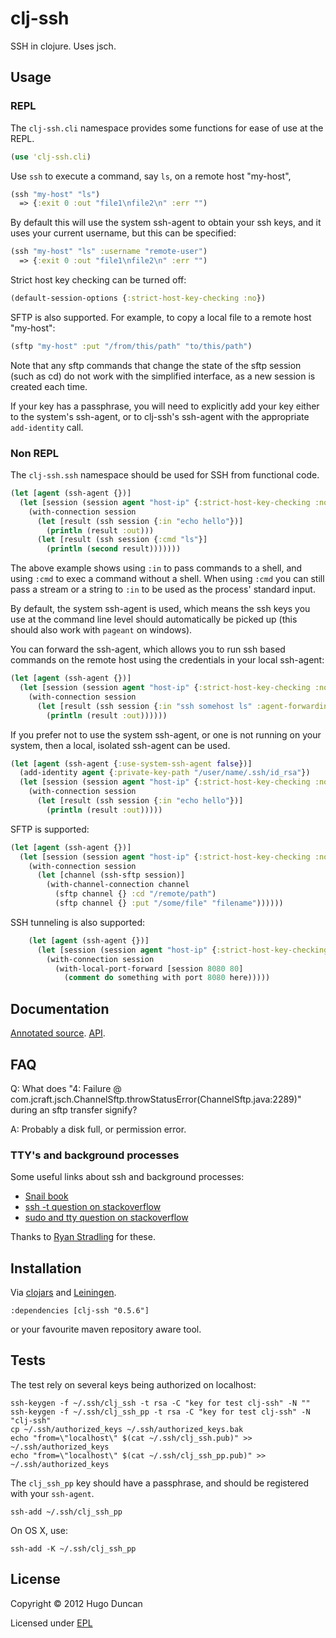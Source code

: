 # clj-ssh

SSH in clojure.  Uses jsch.

## Usage

### REPL

The `clj-ssh.cli` namespace provides some functions for ease of use at the REPL.

```clj
(use 'clj-ssh.cli)
```

Use `ssh` to execute a command, say `ls`, on a remote host "my-host",

```clj
(ssh "my-host" "ls")
  => {:exit 0 :out "file1\nfile2\n" :err "")
```

By default this will use the system ssh-agent to obtain your ssh keys, and it
uses your current username, but this can be specified:

```clj
(ssh "my-host" "ls" :username "remote-user")
  => {:exit 0 :out "file1\nfile2\n" :err "")
```

Strict host key checking can be turned off:

```clj
(default-session-options {:strict-host-key-checking :no})
```

SFTP is also supported. For example, to copy a local file to a remote host
"my-host":

```clj
(sftp "my-host" :put "/from/this/path" "to/this/path")
```

Note that any sftp commands that change the state of the sftp session (such as
cd) do not work with the simplified interface, as a new session is created each
time.

If your key has a passphrase, you will need to explicitly add your key either to
the system's ssh-agent, or to clj-ssh's ssh-agent with the appropriate
`add-identity` call.

### Non REPL

The `clj-ssh.ssh` namespace should be used for SSH from functional code.

```clj
(let [agent (ssh-agent {})]
  (let [session (session agent "host-ip" {:strict-host-key-checking :no})]
    (with-connection session
      (let [result (ssh session {:in "echo hello"})]
        (println (result :out)))
      (let [result (ssh session {:cmd "ls"}]
        (println (second result)))))))
```

The above example shows using `:in` to pass commands to a shell, and using
`:cmd` to exec a command without a shell. When using `:cmd` you can still pass
a stream or a string to `:in` to be used as the process' standard input.

By default, the system ssh-agent is used, which means the ssh keys you use at
the command line level should automatically be picked up (this should also work
with `pageant` on windows).

You can forward the ssh-agent, which allows you to run ssh based commands on the
remote host using the credentials in your local ssh-agent:

```clj
(let [agent (ssh-agent {})]
  (let [session (session agent "host-ip" {:strict-host-key-checking :no})]
    (with-connection session
      (let [result (ssh session {:in "ssh somehost ls" :agent-forwarding true})]
        (println (result :out))))))
```

If you prefer not to use the system ssh-agent, or one is not running on your
system, then a local, isolated ssh-agent can be used.

```clj
(let [agent (ssh-agent {:use-system-ssh-agent false})]
  (add-identity agent {:private-key-path "/user/name/.ssh/id_rsa"})
  (let [session (session agent "host-ip" {:strict-host-key-checking :no})]
    (with-connection session
      (let [result (ssh session {:in "echo hello"})]
        (println (result :out)))))
```

SFTP is supported:

```clj
(let [agent (ssh-agent {})]
  (let [session (session agent "host-ip" {:strict-host-key-checking :no})]
    (with-connection session
      (let [channel (ssh-sftp session)]
        (with-channel-connection channel
          (sftp channel {} :cd "/remote/path")
          (sftp channel {} :put "/some/file" "filename"))))))
```

SSH tunneling is also supported:

```clj
    (let [agent (ssh-agent {})]
      (let [session (session agent "host-ip" {:strict-host-key-checking :no})]
        (with-connection session
          (with-local-port-forward [session 8080 80]
            (comment do something with port 8080 here)))))
```

## Documentation

[Annotated source](http:/hugoduncan.github.com/clj-ssh/0.5/annotated/uberdoc.html).
[API](http:/hugoduncan.github.com/clj-ssh/0.5/api/index.html).

## FAQ

Q: What does
"4: Failure @ com.jcraft.jsch.ChannelSftp.throwStatusError(ChannelSftp.java:2289)"
during an sftp transfer signify?

A: Probably a disk full, or permission error.

### TTY's and background processes

Some useful links about ssh and background processes:

- [Snail book](http://www.snailbook.com/faq/background-jobs.auto.html)
- [ssh -t question on stackoverflow](http://stackoverflow.com/questions/14679178/why-does-ssh-wait-for-my-subshells-without-t-and-kill-them-with-t)
- [sudo and tty question on stackoverflow](http://stackoverflow.com/questions/8441637/to-run-sudo-commands-on-a-ec2-instance)

Thanks to [Ryan Stradling](http://github.com/rstradling) for these.

## Installation

Via [clojars](http://clojars.org) and
[Leiningen](http://github.com/technomancy/leiningen).

    :dependencies [clj-ssh "0.5.6"]

or your favourite maven repository aware tool.

## Tests

The test rely on several keys being authorized on localhost:

```shell
ssh-keygen -f ~/.ssh/clj_ssh -t rsa -C "key for test clj-ssh" -N ""
ssh-keygen -f ~/.ssh/clj_ssh_pp -t rsa -C "key for test clj-ssh" -N "clj-ssh"
cp ~/.ssh/authorized_keys ~/.ssh/authorized_keys.bak
echo "from=\"localhost\" $(cat ~/.ssh/clj_ssh.pub)" >> ~/.ssh/authorized_keys
echo "from=\"localhost\" $(cat ~/.ssh/clj_ssh_pp.pub)" >> ~/.ssh/authorized_keys
```

The `clj_ssh_pp` key should have a passphrase, and should be registered with your `ssh-agent`.

```shell
ssh-add ~/.ssh/clj_ssh_pp
```

On OS X, use:

```shell
ssh-add -K ~/.ssh/clj_ssh_pp
```

## License

Copyright © 2012 Hugo Duncan

Licensed under [EPL](http://www.eclipse.org/legal/epl-v10.html)
